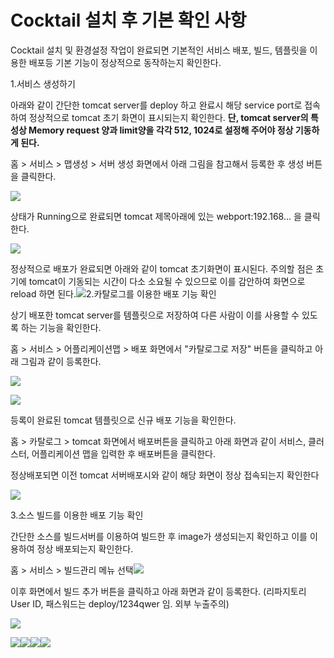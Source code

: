 # Cocktail 설치 후 기본 확인 사항

Cocktail 설치 및 환경설정 작업이 완료되면 기본적인 서비스 배포, 빌드, 템플릿을 이용한 배포등 기본 기능이 정상적으로 동작하는지 확인한다.

1.서비스 생성하기

아래와 같이 간단한 tomcat server를 deploy 하고 완료시 해당 service port로 접속하여 정상적으로 tomcat 초기 화면이 표시되는지 확인한다. **단, tomcat server의 특성상 Memory request 양과 limit양을 각각 512, 1024로 설정해 주어야 정상 기동하게 된다.**

홈 &gt; 서비스 &gt; 맵생성 &gt; 서버 생성 화면에서 아래 그림을 참고해서 등록한 후 생성 버튼을 클릭한다.

![](/assets/deploy1.jpeg)

상태가 Running으로 완료되면 tomcat 제목아래에 있는 webport:192.168... 을 클릭한다.

![](/assets/deploy2.jpeg)

정상적으로 배포가 완료되면 아래와 같이  tomcat 초기화면이 표시된다. 주의할 점은 초기에 tomcat이 기동되는 시간이 다소 소요될 수 있으므로 이를 감안하여 화면으로 reload 하면 된다.![](/assets/deploy3.jpeg)2.카탈로그를 이용한 배포 기능 확인

상기 배포한  tomcat server를 템플릿으로 저장하여 다른 사람이 이를 사용할 수 있도록 하는 기능을 확인한다.

홈 &gt; 서비스 &gt; 어플리케이션맵 &gt; 배포 화면에서 "카탈로그로 저장" 버튼을 클릭하고 아래 그림과 같이 등록한다.

![](/assets/deploy4.jpeg)

![](/assets/deploy5.jpeg)

등록이 완료된 tomcat 템플릿으로 신규 배포 기능을 확인한다.

홈 &gt; 카탈로그 &gt; tomcat 화면에서 배포버튼을 클릭하고 아래 화면과 같이 서비스,  클러스터, 어플리케이션 맵을 입력한 후 배포버튼을 클릭한다.

정상배포되면 이전 tomcat 서버배포시와 같이 해당 화면이 정상 접속되는지 확인한다

![](/assets/deploy6.jpeg)

3.소스 빌드를 이용한 배포 기능 확인 

간단한 소스를 빌드서버를 이용하여 빌드한 후 image가 생성되는지 확인하고 이를 이용하여 정상 배포되는지 확인한다.

홈 &gt; 서비스 &gt; 빌드관리 메뉴 선택![](/assets/deploy13.jpeg)

이후 화면에서 빌드 추가 버튼을 클릭하고 아래 화면과 같이 등록한다. \(리파지토리 User ID, 패스워드는 deploy/1234qwer 임. 외부 누출주의\)

![](/assets/deploy7.jpeg)





![](/assets/deploy8.jpeg)![](/assets/deploy9.jpeg)![](/assets/deploy10.jpeg)![](/assets/deploy12.jpeg)

